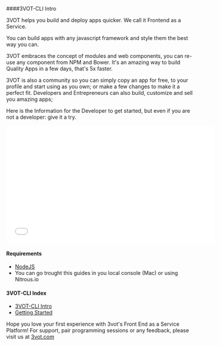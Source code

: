 ####3VOT-CLI Intro

3VOT helps you build and deploy apps quicker. We call it Frontend as a Service.

You can build apps with any javascript framework and style them the best way you can. 

3VOT embraces the concept of modules and web components, you can re-use any component from NPM and Bower. It's an amazing way to build Quality Apps in a few days, that's 5x faster.

3VOT is also a community so you can simply copy an app for free, to your profile and start using as you own; or make a few changes to make it a perfect fit. Developers and Entrepreneurs can also build, customize and sell you amazing apps;

Here is the Information for the Developer to get started, but even if you are not a developer: give it a try.


<iframe width="560" height="315" src="//www.youtube.com/embed/Tcf_FBbIRpM?rel=0" frameborder="0" allowfullscreen></iframe>

#### Requirements

- [NodeJS](http://nodejs.org/)
- You can go trought this guides in you local console (Mac) or using Nitrous.io 


#### 3VOT-CLI Index

- [3VOT-CLI Intro](https://github.com/3vot/3vot-cli/blob/master/readme.md)
- [Getting Started](https://github.com/3vot/3vot-cli/blob/master/gettingStarted.md)

Hope you love your first experience with 3vot's Front End as a Service Platform!
For support, pair programming sessions or any feedback, please visit us at [3vot.com](http://3vot.com/)
